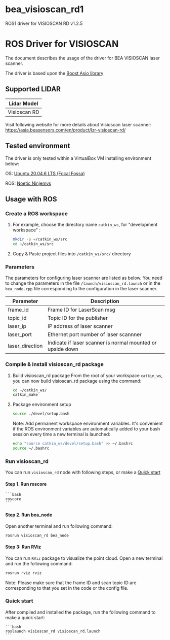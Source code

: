 # bea_visioscan_rd1
ROS1 driver for VISIOSCAN RD
v1.2.5

# ROS Driver for VISIOSCAN

The document describes the usage of the driver for BEA VISIOSCAN laser scanner.

The driver is based upon the [Boost Asio library](http://www.boost.org)

## Supported LIDAR

| Lidar Model            |
| ---------------------- |
| Visioscan RD           |

Visit following website for more details about Visioscan laser scanner: <https://asia.beasensors.com/en/product/lzr-visioscan-rd/>

## Tested environment

The driver is only tested within a VirtualBox VM installing environment below:

OS: [Ubuntu 20.04.6 LTS (Focal Fossa)](https://www.releases.ubuntu.com/20.04/)

ROS: [Noetic Ninjemys](https://wiki.ros.org/noetic/)

## Usage with ROS

### Create a ROS workspace

1. For example, choose the directory name `catkin_ws`, for "development workspace" :

   ```bash
   mkdir -p ~/catkin_ws/src
   cd ~/catkin_ws/src
   ```

2. Copy & Paste project files into `/catkin_ws/src/` directory
   

### Parameters

The parameters for configuring laser scanner are listed as below. You need to change the parameters in the file `/launch/visioscan_rd.launch` or in the `bea_node.cpp` file corresponding to the configuration in the laser scanner.

| Parameter       | Description |
| --------------- | ----------- |
| frame_id        | Frame ID for LaserScan msg                                 |
| topic_id        | Topic ID for the publisher                                 |
| laser_ip        | IP address of laser scanner                                |
| laser_port      | Ethernet port number of laser scannner                     |
| laser_direction | Indicate if laser scanner is normal mounted or upside down |

### Compile & install visioscan_rd package

1. Build visioscan_rd package
   From the root of your workspace `catkin_ws`, you can now build visioscan_rd package using the command:

   ```bash
   cd ~/catkin_ws/
   catkin_make
   ```

2. Package environment setup
    
    ```bash
    source ./devel/setup.bash
    ```

    Note: Add permanent workspace environment variables.
    It's convenient if the ROS environment variables are automatically added to your bash session every time a new terminal is launched:

    ```bash
    echo "source catkin_ws/devel/setup.bash" >> ~/.bashrc
    source ~/.bashrc
    ```

### Run visioscan_rd

You can run `visioscan_rd` node with following steps, or make a [Quick start](#quick-start)

#### Step 1. Run roscore

    ```bash
    roscore
    ```
 
#### Step 2. Run bea_node

Open another terminal and run following command:

   ```bash
   rosrun visioscan_rd bea_node
   ```
 
#### Step 3: Run RViz

You can run `RViz` package to visualize the point cloud. Open a new terminal and run the following command:

   ```bash
   rosrun rviz rviz
   ```
   Note: Please make sure that the frame ID and scan topic ID are corresponding to that you set in the code or the config file.


### Quick start

After compiled and installed the package, run the following command to make a quick start:

    ```bash
    roslaunch visioscan_rd visioscan_rd.launch
    ```
 
